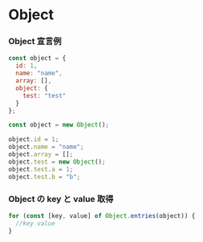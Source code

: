 # Object

### Object 宣言例

```javascript
const object = {
  id: 1,
  name: "name",
  array: [],
  object: {
    test: "test"
  }
};
```

```javascript
const object = new Object();

object.id = 1;
object.name = "name";
object.array = [];
object.test = new Object();
object.test.a = 1;
object.test.b = "b";
```

### Object の key と value 取得

```javascript
for (const [key, value] of Object.entries(object)) {
  //key value
}
```
